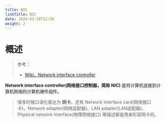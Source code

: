 ```yaml
---
title: NIC
linkTitle: NIC
date: 2024-03-18T12:50
weight: 2
---
```


# 概述

> 参考：
> 
> - [Wiki，Network interface controller](https://en.wikipedia.org/wiki/Network_interface_controller)

**Network interface controller(网络接口控制器，简称 NIC)** 是将计算机连接到计算机网络的计算机硬件组件。

> 很多时候口语化表达为 **网卡**。还有 Network interface card(网络接口卡)、Network adapter(网络适配器)、LAN adapter(LAN适配器)、Physical network interface(物理网络接口) 等描述都是用来形容网卡的。


